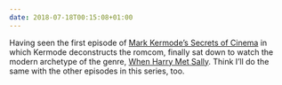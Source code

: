 ```yaml
---
date: 2018-07-18T00:15:08+01:00
---
```


Having seen the first episode of [Mark Kermode’s Secrets of Cinema](https://www.bbc.co.uk/programmes/b0bbn5x8) in which Kermode deconstructs the romcom, finally sat down to watch the modern archetype of the genre, [When Harry Met Sally](https://www.imdb.com/title/tt0098635/). Think I’ll do the same with the other episodes in this series, too.
